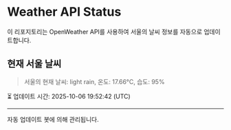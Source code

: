 
# Weather API Status

이 리포지토리는 OpenWeather API를 사용하여 서울의 날씨 정보를 자동으로 업데이트합니다.

## 현재 서울 날씨
> 서울의 현재 날씨: light rain, 온도: 17.66°C, 습도: 95%

⏳ 업데이트 시간: 2025-10-06 19:52:42 (UTC)

---
자동 업데이트 봇에 의해 관리됩니다.
